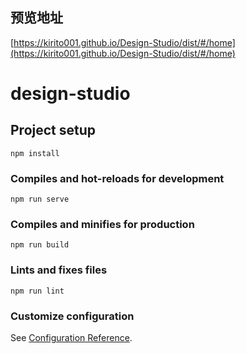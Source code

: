 ## 预览地址
[https://kirito001.github.io/Design-Studio/dist/#/home](https://kirito001.github.io/Design-Studio/dist/#/home)

# design-studio

## Project setup
```
npm install
```

### Compiles and hot-reloads for development
```
npm run serve
```

### Compiles and minifies for production
```
npm run build
```

### Lints and fixes files
```
npm run lint
```

### Customize configuration
See [Configuration Reference](https://cli.vuejs.org/config/).
